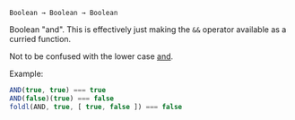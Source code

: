 `Boolean → Boolean → Boolean`

Boolean "and". This is effectively just making the `&&` operator
available as a curried function.

Not to be confused with the lower case [and](#f-and).

Example:

```JavaScript
AND(true, true) === true
AND(false)(true) === false
foldl(AND, true, [ true, false ]) === false
```
